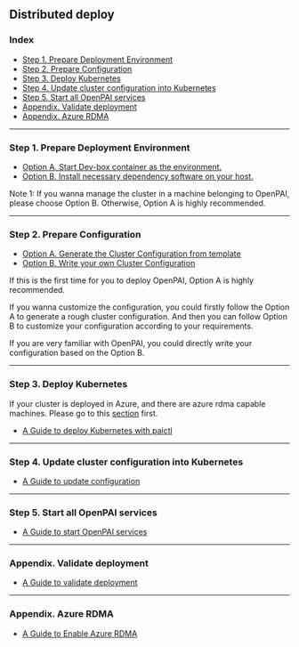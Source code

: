 <!--
  Copyright (c) Microsoft Corporation
  All rights reserved.

  MIT License

  Permission is hereby granted, free of charge, to any person obtaining a copy of this software and associated
  documentation files (the "Software"), to deal in the Software without restriction, including without limitation
  the rights to use, copy, modify, merge, publish, distribute, sublicense, and/or sell copies of the Software, and
  to permit persons to whom the Software is furnished to do so, subject to the following conditions:
  The above copyright notice and this permission notice shall be included in all copies or substantial portions of the Software.

  THE SOFTWARE IS PROVIDED *AS IS*, WITHOUT WARRANTY OF ANY KIND, EXPRESS OR IMPLIED, INCLUDING
  BUT NOT LIMITED TO THE WARRANTIES OF MERCHANTABILITY, FITNESS FOR A PARTICULAR PURPOSE AND
  NONINFRINGEMENT. IN NO EVENT SHALL THE AUTHORS OR COPYRIGHT HOLDERS BE LIABLE FOR ANY CLAIM,
  DAMAGES OR OTHER LIABILITY, WHETHER IN AN ACTION OF CONTRACT, TORT OR OTHERWISE, ARISING FROM,
  OUT OF OR IN CONNECTION WITH THE SOFTWARE OR THE USE OR OTHER DEALINGS IN THE SOFTWARE.
-->

## Distributed deploy

### Index

- [Step 1. Prepare Deployment Environment](#c-step-1)
- [Step 2. Prepare Configuration](#c-step-2)
- [Step 3. Deploy Kubernetes](#c-step-3)
- [Step 4. Update cluster configuration into Kubernetes](#c-step-4)
- [Step 5. Start all OpenPAI services](#c-step-5)
- [Appendix. Validate deployment](#appendix)
- [Appendix. Azure RDMA](#az_rdma)

* * *

### Step 1. Prepare Deployment Environment <a name="c-step-1"></a>

- [Option A. Start Dev-box container as the environment.](./how-to-setup-dev-box.md)
- [Option B. Install necessary dependency software on your host.](./how-to-install-depdencey.md)

Note 1: If you wanna manage the cluster in a machine belonging to OpenPAI, please choose Option B. Otherwise, Option A is highly recommended.

* * *

### Step 2. Prepare Configuration <a name="c-step-2"></a>

- [Option A. Generate the Cluster Configuration from template](./how-to-generate-cluster-config.md)
- [Option B. Write your own Cluster Configuration](./customized-configuration.md)

If this is the first time for you to deploy OpenPAI, Option A is highly recommended.

If you wanna customize the configuration, you could firstly follow the Option A to generate a rough cluster configuration. And then you can follow Option B to customize your configuration according to your requirements.

If you are very familiar with OpenPAI, you could directly write your configuration based on the Option B.

* * *

### Step 3. Deploy Kubernetes <a name="c-step-3"></a>

If your cluster is deployed in Azure, and there are azure rdma capable machines. Please go to this [section](#az_rdma) first.

- [A Guide to deploy Kubernetes with paictl](./how-to-bootup-k8s.md)

* * *

### Step 4. Update cluster configuration into Kubernetes <a name="c-step-4"></a>

- [A Guide to update configuration](./push-cfg-and-set-id.md)

* * *

### Step 5. Start all OpenPAI services <a name="c-step-5"></a>

- [A Guide to start OpenPAI services](./how-to-start-pai-serv.md)

* * *

### Appendix. Validate deployment <a name="appendix"></a>

- [A Guide to validate deployment](./validate-deployment.md)

* * *

### Appendix. Azure RDMA <a name="az_rdma"></a>

- [A Guide to Enable Azure RDMA](./azure/enable-az-rdma.md)